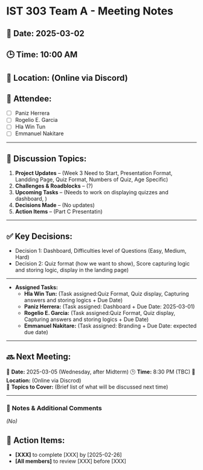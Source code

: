 # IST 303 Team A - Meeting Notes
## 📅 Date: 2025-03-02
## 🕒 Time: 10:00 AM
## 📍 Location: (Online via Discord)
## 🎯 Attendee:
- [ ] Paniz Herrera
- [ ] Rogelio E. Garcia
- [ ] Hla Win Tun
- [ ] Emmanuel Nakitare

---

## 📌 Discussion Topics:
1. **Project Updates** – (Week 3 Need to Start, Presentation Format, Landding Page, Quiz Format, Numbers of Quiz, Age Specific)
2. **Challenges & Roadblocks** – (?)
3. **Upcoming Tasks** – (Needs to work on displaying quizzes and dashboard, )
4. **Decisions Made** – (No updates)
5. **Action Items** – (Part C Presentatin)

---

## ✅ Key Decisions:
- Decision 1: Dashboard, Difficulties level of Questions (Easy, Medium, Hard)
- Decision 2: Quiz format (how we want to show), Score capturing logic and storing logic, display in the landing page)

---

- **Assigned Tasks:**
  - **Hla Win Tun:** (Task assigned:Quiz Format, Quiz display, Capturing answers and storing logics + Due Date)
  - **Paniz Herrera:** (Task assigned: Dashboard + Due Date: 2025-03-01)
  - **Rogelio E. Garcia:** (Task assigned:Quiz Format, Quiz display, Capturing answers and storing logics + Due Date)
  - **Emmanuel Nakitare:** (Task assigned: Branding + Due Date: expected due date)

---

## 🔜 **Next Meeting:**
📅 **Date:** 2025-03-05 (Wednesday, after Midterm)
🕒 **Time:** 8:30 PM (TBC) 
📍 **Location:** (Online via Discrod)  
🎯 **Topics to Cover:** (Brief list of what will be discussed next time)

---

### 📌 **Notes & Additional Comments**
_(No)_

## 🚀 Action Items:
- **[XXX]** to complete [XXX] by [2025-02-26]
- **[All members]** to review [XXX] before [XXX]


